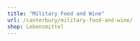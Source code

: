 ```yaml
---
title: "Military Food and Wine"
url: /canterbury/military-food-and-wine/
shop: Lebensmittel
---
```

